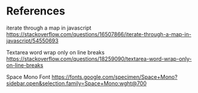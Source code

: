 
# References

iterate through a map in javascript
https://stackoverflow.com/questions/16507866/iterate-through-a-map-in-javascript/54550693


Textarea word wrap only on line breaks
https://stackoverflow.com/questions/18259090/textarea-word-wrap-only-on-line-breaks


Space Mono Font
https://fonts.google.com/specimen/Space+Mono?sidebar.open&selection.family=Space+Mono:wght@700